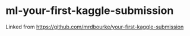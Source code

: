 # ml-your-first-kaggle-submission
Linked from https://github.com/mrdbourke/your-first-kaggle-submission
